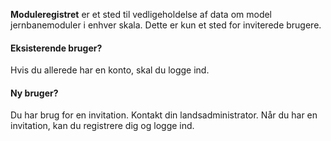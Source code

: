 ﻿**Moduleregistret** er et sted til vedligeholdelse af data om
model jernbanemoduler i enhver skala.
Dette er kun et sted for inviterede brugere.
#### Eksisterende bruger?
Hvis du allerede har en konto, skal du logge ind.
#### Ny bruger?
Du har brug for en invitation. Kontakt din landsadministrator.
Når du har en invitation, kan du registrere dig og logge ind.